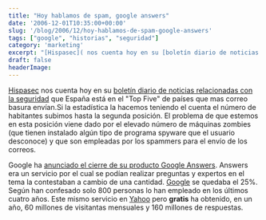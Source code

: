 ```yaml
---
title: "Hoy hablamos de spam, google answers"
date: '2006-12-01T10:35:00+00:00'
slug: '/blog/2006/12/hoy-hablamos-de-spam-google-answers'
tags: ["google", "historias", "seguridad"]
category: 'marketing'
excerpt: "[Hispasec]( nos cuenta hoy en su [boletín diario de noticias relacionadas con la seguridad]( que España está en el Top Five de ..."
draft: false
headerImage:
---
```

[Hispasec](http://www.hispasec.com/) nos cuenta hoy en su [boletín diario de noticias relacionadas con la seguridad](http://www.hispasec.com/unaaldia/2959/comentar) que España está en el "Top Five" de países que mas correo basura envían.Si la estadística la hacemos teniendo el cuenta el número de habitantes subimos hasta la segunda posición. El problema de que estemos en esta posición viene dado por el elevado número de máquinas zombies (que tienen instalado algún tipo de programa spyware que el usuario desconoce) y que son empleadas por los spammers para el envío de los correos.

Google ha [anunciado el cierre de su producto Google Answers](http://www.techcrunch.com/2006/11/30/yahoos-big-win/). Answers era un servicio por el cual se podían realizar preguntas y expertos en el tema la contestaban a cambio de una cantidad. [Google](http://www.google.com) se quedaba el 25%. Según han confesado solo 800 personas lo han empleado en los últimos cuatro años. Este mismo servicio en [Yahoo](http://www.yahoo.com) pero **gratis** ha obtenido, en un año, 60 millones de visitantas mensuales y 160 millones de respuestas.
